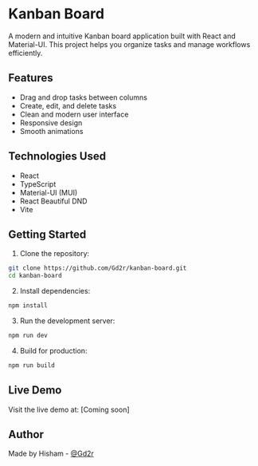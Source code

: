 # Kanban Board

A modern and intuitive Kanban board application built with React and Material-UI. This project helps you organize tasks and manage workflows efficiently.

## Features

- Drag and drop tasks between columns
- Create, edit, and delete tasks
- Clean and modern user interface
- Responsive design
- Smooth animations

## Technologies Used

- React
- TypeScript
- Material-UI (MUI)
- React Beautiful DND
- Vite

## Getting Started

1. Clone the repository:

```bash
git clone https://github.com/Gd2r/kanban-board.git
cd kanban-board
```

2. Install dependencies:

```bash
npm install
```

3. Run the development server:

```bash
npm run dev
```

4. Build for production:

```bash
npm run build
```

## Live Demo

Visit the live demo at: [Coming soon]

## Author

Made by Hisham - [@Gd2r](https://github.com/Gd2r)
